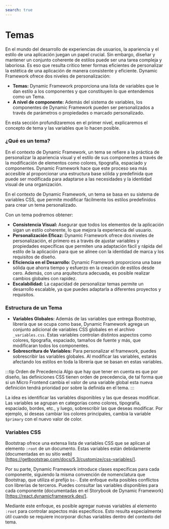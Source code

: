 ```yaml
---
search: true
---
```


# Temas
En el mundo del desarrollo de experiencias de usuarios, la apariencia y el estilo de una aplicación juegan un papel crucial. Sin embargo, diseñar y mantener un conjunto coherente de estilos puede ser una tarea compleja y laboriosa. Es eso que resulta crítico tener formas eficientes de personalizar la estética de una aplicación de manera consistente y eficiente.
Dynamic Framework ofrece dos niveles de personalización:
- **Temas:** Dynamic Framework proporciona una lista de variables que le dan estilo a los componentes y que constituyen lo que entendemos como un Tema.
- **A nivel de componente:** Además del sistema de variables, los componentes de Dynamic Framework pueden ser personalizados a través de parámetros o propiedades o marcado personalizado.

En esta sección profundizaremos en el primer nivel, explicaremos el concepto de tema y las variables que lo hacen posible.

### ¿Qué es un tema?
En el contexto de Dynamic Framework, un tema se refiere a la práctica de personalizar la apariencia visual y el estilo de sus componentes a través de la modificación de elementos como colores, tipografía, espaciado y componentes. Dynamic Framework hace que este proceso sea más accesible al proporcionar una estructura base sólida y predefinida que puede ser modificada para adaptarse a las necesidades y la identidad visual de una organización.

En el contexto de Dynamic Framework, un tema se basa en su sistema de variables CSS, que permite modificar fácilmente los estilos predefinidos para crear un tema personalizado.

Con un tema podremos obtener:
- **Consistencia Visual:** Asegurar que todos los elementos de la aplicación sigan un estilo coherente, lo que mejora la experiencia del usuario.
- **Personalización Eficaz:** Dynamic Framework ofrece dos niveles de personalización, el primero es a través de ajustar variables y propiedades específicas que permiten una adaptación fácil y rápida del estilo de la aplicación para que se alinee con la identidad de marca y los requisitos de diseño.
- **Eficiencia en el Desarrollo:** Dynamic Framework proporciona una base sólida que ahorra tiempo y esfuerzo en la creación de estilos desde cero. Además, con una arquitectura adecuada, es posible realizar cambios globales con rapidez.
- **Escalabilidad:** La capacidad de personalizar temas permite un desarrollo escalable, ya que puedes adaptarla a diferentes proyectos y requisitos.

### Estructura de un Tema

- **Variables Globales:** Además de las variables que entrega Bootstrap, librería que se ocupa como base, Dynamic Framework agrega un conjunto adicional de variables CSS globales en el archivo `_variables.css`. Estas variables controlan distintos aspectos como colores, tipografía, espaciado, tamaños de fuente y más, que modificaran todos los componentes.
- **Sobrescritura de Variables:** Para personalizar el framework, puedes sobrescribir las variables globales. Al modificar las variables, estarás afectando los estilos en toda la librería que se basan en estas variables.

:::tip Orden de Precedencia
Algo que hay que tener en cuenta es que por diseño, las definiciones CSS tienen orden de precedencia, de tal forma que si un Micro Frontend cambia el valor de una variable global esta nueva definición tendrá prioridad por sobre la definida en el tema.
:::

La idea es identificar las variables disponibles y las que deseas modificar. Las variables se agrupan en categorías como colores, tipografía, espaciado, bordes, etc., y luego, sobrescribir las que deseas modificar. Por ejemplo, si deseas cambiar los colores principales, cambia la variable `$primary` con el nuevo valor de color.

### Variables CSS

Bootstrap ofrece una extensa lista de variables CSS que se aplican al elemento `:root` de un documento. Estas variables están debidamente (documentadas en su sitio web)[https://getbootstrap.com/docs/5.3/customize/css-variables/].

Por su parte, Dynamic Framework introduce clases específicas para cada componente, siguiendo la misma convención de nomenclatura que Bootstrap, que utiliza el prefijo `bs-`. Este enfoque evita posibles conflictos con librerías de terceros. Puedes consultar las variables disponibles para cada componente (documentadas en el Storybook de Dynamic Framework)[https://react.dynamicframework.dev/].

Mediante este enfoque, es posible agregar nuevas variables al elemento `:root` para controlar aspectos más específicos. Esto resulta especialmente útil cuando se requiere incorporar dichas variables dentro del contexto del tema.
